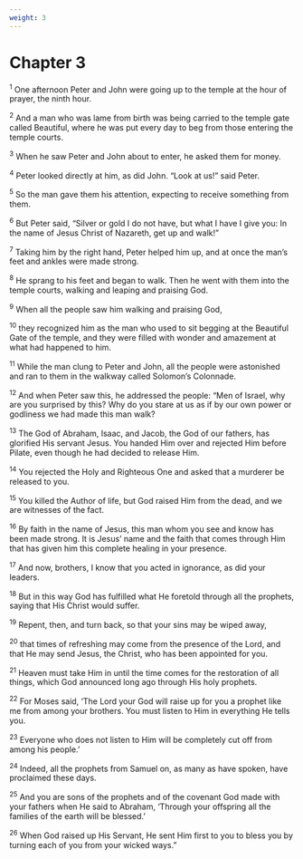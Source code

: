 ```yaml
---
weight: 3
---
```


# Chapter 3

<sup>1</sup> One afternoon Peter and John were going up to the temple at the hour of prayer, the ninth hour. 

<sup>2</sup> And a man who was lame from birth was being carried to the temple gate called Beautiful, where he was put every day to beg from those entering the temple courts. 

<sup>3</sup> When he saw Peter and John about to enter, he asked them for money. 

<sup>4</sup> Peter looked directly at him, as did John. “Look at us!” said Peter. 

<sup>5</sup> So the man gave them his attention, expecting to receive something from them. 

<sup>6</sup> But Peter said, “Silver or gold I do not have, but what I have I give you: In the name of Jesus Christ of Nazareth, get up and walk!” 

<sup>7</sup> Taking him by the right hand, Peter helped him up, and at once the man’s feet and ankles were made strong. 

<sup>8</sup> He sprang to his feet and began to walk. Then he went with them into the temple courts, walking and leaping and praising God. 

<sup>9</sup> When all the people saw him walking and praising God, 

<sup>10</sup> they recognized him as the man who used to sit begging at the Beautiful Gate of the temple, and they were filled with wonder and amazement at what had happened to him. 

<sup>11</sup> While the man clung to Peter and John, all the people were astonished and ran to them in the walkway called Solomon’s Colonnade. 

<sup>12</sup> And when Peter saw this, he addressed the people: “Men of Israel, why are you surprised by this? Why do you stare at us as if by our own power or godliness we had made this man walk? 

<sup>13</sup> The God of Abraham, Isaac, and Jacob, the God of our fathers, has glorified His servant Jesus. You handed Him over and rejected Him before Pilate, even though he had decided to release Him. 

<sup>14</sup> You rejected the Holy and Righteous One and asked that a murderer be released to you. 

<sup>15</sup> You killed the Author of life, but God raised Him from the dead, and we are witnesses of the fact. 

<sup>16</sup> By faith in the name of Jesus, this man whom you see and know has been made strong. It is Jesus’ name and the faith that comes through Him that has given him this complete healing in your presence. 

<sup>17</sup> And now, brothers, I know that you acted in ignorance, as did your leaders. 

<sup>18</sup> But in this way God has fulfilled what He foretold through all the prophets, saying that His Christ would suffer. 

<sup>19</sup> Repent, then, and turn back, so that your sins may be wiped away, 

<sup>20</sup> that times of refreshing may come from the presence of the Lord, and that He may send Jesus, the Christ, who has been appointed for you. 

<sup>21</sup> Heaven must take Him in until the time comes for the restoration of all things, which God announced long ago through His holy prophets. 

<sup>22</sup> For Moses said, ‘The Lord your God will raise up for you a prophet like me from among your brothers. You must listen to Him in everything He tells you. 

<sup>23</sup> Everyone who does not listen to Him will be completely cut off from among his people.’ 

<sup>24</sup> Indeed, all the prophets from Samuel on, as many as have spoken, have proclaimed these days. 

<sup>25</sup> And you are sons of the prophets and of the covenant God made with your fathers when He said to Abraham, ‘Through your offspring all the families of the earth will be blessed.’ 

<sup>26</sup> When God raised up His Servant, He sent Him first to you to bless you by turning each of you from your wicked ways.” 


